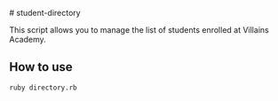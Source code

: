 # student-directory

This script allows you to manage the list of students enrolled at Villains Academy.

## How to use

``` shell
ruby directory.rb
```